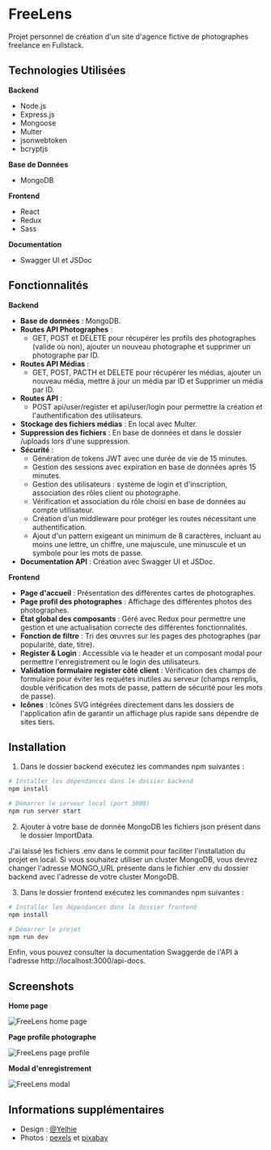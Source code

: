 # FreeLens

Projet personnel de création d'un site d'agence fictive de photographes freelance en Fullstack.

## Technologies Utilisées

**Backend**

- Node.js
- Express.js
- Mongoose
- Multer
- jsonwebtoken
- bcryptjs

**Base de Données**

- MongoDB

**Frontend**

- React
- Redux
- Sass

**Documentation**

- Swagger UI et JSDoc

## Fonctionnalités

**Backend**

- **Base de données** : MongoDB.
- **Routes API Photographes** :
  - GET, POST et DELETE pour récupérer les profils des photographes (valide où non), ajouter un nouveau photographe et supprimer un photographe par ID.
- **Routes API Médias** :
  - GET, POST, PACTH et DELETE pour récupérer les médias, ajouter un nouveau média, mettre à jour un média par ID et Supprimer un média par ID.
- **Routes API** :
  - POST api/user/register et api/user/login pour permettre la création et l'authentification des utilisateurs.
- **Stockage des fichiers médias** : En local avec Multer.
- **Suppression des fichiers** : En base de données et dans le dossier /uploads lors d'une suppression.
- **Sécurité** :
  - Génération de tokens JWT avec une durée de vie de 15 minutes.
  - Gestion des sessions avec expiration en base de données après 15 minutes.
  - Gestion des utilisateurs : système de login et d'inscription, association des rôles client ou photographe.
  - Vérification et association du rôle choisi en base de données au compte utilisateur.
  - Création d'un middleware pour protéger les routes nécessitant une authentification.
  - Ajout d'un pattern exigeant un minimum de 8 caractères, incluant au moins une lettre, un chiffre, une majuscule, une minuscule et un symbole pour les mots de passe.
- **Documentation API** : Création avec Swagger UI et JSDoc.

**Frontend**

- **Page d'accueil** : Présentation des différentes cartes de photographes.
- **Page profil des photographes** : Affichage des différentes photos des photographes.
- **État global des composants** : Géré avec Redux pour permettre une gestion et une actualisation correcte des différentes fonctionnalités.
- **Fonction de filtre** : Tri des œuvres sur les pages des photographes (par popularité, date, titre).
- **Register & Login** : Accessible via le header et un composant modal pour permettre l'enregistrement ou le login des utilisateurs.
- **Validation formulaire register côté client** : Vérification des champs de formulaire pour éviter les requêtes inutiles au serveur (champs remplis, double vérification des mots de passe, pattern de sécurité pour les mots de passe).
- **Icônes** : Icônes SVG intégrées directement dans les dossiers de l'application afin de garantir un affichage plus rapide sans dépendre de sites tiers.

## Installation

1. Dans le dossier backend exécutez les commandes npm suivantes :

```bash
# Installer les dépendances dans le dossier backend
npm install

# Démarrer le serveur local (port 3000)
npm run server start

```

2. Ajouter à votre base de donnée MongoDB les fichiers json présent dans le dossier ImportData.

J'ai laissé les fichiers .env dans le commit pour faciliter l'installation du projet en local. Si vous souhaitez utiliser un cluster MongoDB, vous devrez changer l'adresse MONGO_URL présente dans le fichier .env du dossier backend avec l'adresse de votre cluster MongoDB.

3. Dans le dossier frontend exécutez les commandes npm suivantes :

```bash
# Installer les dépendances dans le dossier frontend
npm install

# Démarrer le projet
npm run dev

```

Enfin, vous pouvez consulter la documentation Swaggerde de l'API à l'adresse http://localhost:3000/api-docs.

## Screenshots

**Home page**

![FreeLens home page](https://github.com/Yelhie/FreeLens/blob/master/screenshots/freelens_240501.jpg)

**Page profile photographe**

![FreeLens page profile](https://github.com/Yelhie/FreeLens/blob/master/screenshots/freelens_240503.jpg)

**Modal d'enregistrement**

![FreeLens modal](https://github.com/Yelhie/FreeLens/blob/master/screenshots/freelens_240526.jpg)

## Informations supplémentaires

- Design : [@Yelhie](https://github.com/Yelhie)
- Photos : [pexels](https://www.pexels.com/fr-fr/) et [pixabay](https://pixabay.com/fr/)
